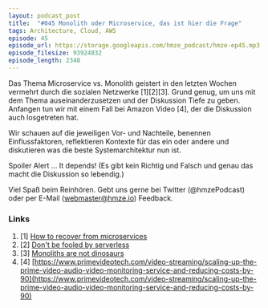 ```yaml
---
layout: podcast_post
title:  "#045 Monolith oder Microservice, das ist hier die Frage"
tags: Architecture, Cloud, AWS
episode: 45
episode_url: https://storage.googleapis.com/hmze_podcast/hmze-ep45.mp3
episode_filesize: 93924832
episode_length: 2348
---
```


Das Thema Microservice vs. Monolith geistert in den letzten Wochen vermehrt durch die sozialen Netzwerke [1][2][3]. Grund genug, um uns mit dem Thema auseinanderzusetzen und der Diskussion Tiefe zu geben. Anfangen tun wir mit einem Fall bei Amazon Video [4], der die Diskussion auch losgetreten hat. 

Wir schauen auf die jeweiligen Vor- und Nachteile, benennen Einflussfaktoren, reflektieren Kontexte für das ein oder andere und diskutieren was die beste Systemarchitektur nun ist.

Spoiler Alert ... It depends! (Es gibt kein Richtig und Falsch und genau das macht die Diskussion so lebendig.)

Viel Spaß beim Reinhören. Gebt uns gerne bei Twitter (@hmzePodcast) oder per E-Mail (webmaster@hmze.io) Feedback.

### Links ###

1. [1] [How to recover from microservices](https://world.hey.com/dhh/how-to-recover-from-microservices-ce3803cc)
2. [2] [Don't be fooled by serverless](https://world.hey.com/dhh/don-t-be-fooled-by-serverless-776cd730)
3. [3] [Monoliths are not dinosaurs](https://www.allthingsdistributed.com/2023/05/monoliths-are-not-dinosaurs.html)
4. [4] [https://www.primevideotech.com/video-streaming/scaling-up-the-prime-video-audio-video-monitoring-service-and-reducing-costs-by-90](https://www.primevideotech.com/video-streaming/scaling-up-the-prime-video-audio-video-monitoring-service-and-reducing-costs-by-90)